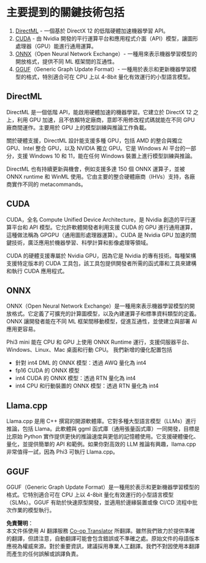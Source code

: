 <!--
CO_OP_TRANSLATOR_METADATA:
{
  "original_hash": "9841486ba4cf2590fabe609b925b00eb",
  "translation_date": "2025-05-08T06:16:05+00:00",
  "source_file": "md/01.Introduction/01/01.Understandingtech.md",
  "language_code": "tw"
}
-->
# 主要提到的關鍵技術包括

1. [DirectML](https://learn.microsoft.com/windows/ai/directml/dml?WT.mc_id=aiml-138114-kinfeylo) - 一個基於 DirectX 12 的低階硬體加速機器學習 API。
2. [CUDA](https://blogs.nvidia.com/blog/what-is-cuda-2/) - 由 Nvidia 開發的平行運算平台和應用程式介面（API）模型，讓圖形處理器（GPU）能進行通用運算。
3. [ONNX](https://onnx.ai/)（Open Neural Network Exchange）- 一種用來表示機器學習模型的開放格式，提供不同 ML 框架間的互通性。
4. [GGUF](https://github.com/ggerganov/ggml/blob/master/docs/gguf.md)（Generic Graph Update Format）- 一種用於表示和更新機器學習模型的格式，特別適合可在 CPU 上以 4-8bit 量化有效運行的小型語言模型。

## DirectML

DirectML 是一個低階 API，能啟用硬體加速的機器學習。它建立於 DirectX 12 之上，利用 GPU 加速，且不依賴特定廠商，意即不用修改程式碼就能在不同 GPU 廠商間運作。主要用於 GPU 上的模型訓練與推論工作負載。

關於硬體支援，DirectML 設計能支援多種 GPU，包括 AMD 的整合與獨立 GPU、Intel 整合 GPU，以及 NVIDIA 獨立 GPU。它是 Windows AI 平台的一部分，支援 Windows 10 和 11，能在任何 Windows 裝置上進行模型訓練與推論。

DirectML 也有持續更新與機會，例如支援多達 150 個 ONNX 運算子，並被 ONNX runtime 和 WinML 使用。它由主要的整合硬體廠商（IHVs）支持，各廠商實作不同的 metacommands。

## CUDA

CUDA，全名 Compute Unified Device Architecture，是 Nvidia 創造的平行運算平台和 API 模型。它允許軟體開發者利用支援 CUDA 的 GPU 進行通用運算，這種做法稱為 GPGPU（通用圖形處理器運算）。CUDA 是 Nvidia GPU 加速的關鍵技術，廣泛應用於機器學習、科學計算和影像處理等領域。

CUDA 的硬體支援專屬於 Nvidia GPU，因為它是 Nvidia 的專有技術。每種架構支援特定版本的 CUDA 工具包，該工具包提供開發者所需的函式庫和工具來建構和執行 CUDA 應用程式。

## ONNX

ONNX（Open Neural Network Exchange）是一種用來表示機器學習模型的開放格式。它定義了可擴充的計算圖模型，以及內建運算子和標準資料類型的定義。ONNX 讓開發者能在不同 ML 框架間移動模型，促進互通性，並使建立與部署 AI 應用更容易。

Phi3 mini 能在 CPU 和 GPU 上使用 ONNX Runtime 運行，支援伺服器平台、Windows、Linux、Mac 桌面和行動 CPU。
我們新增的優化配置包括

- 針對 int4 DML 的 ONNX 模型：透過 AWQ 量化為 int4
- fp16 CUDA 的 ONNX 模型
- int4 CUDA 的 ONNX 模型：透過 RTN 量化為 int4
- int4 CPU 和行動裝置的 ONNX 模型：透過 RTN 量化為 int4

## Llama.cpp

Llama.cpp 是用 C++ 撰寫的開源軟體庫。它對多種大型語言模型（LLMs）進行推論，包括 Llama。此軟體與 ggml 函式庫（通用張量函式庫）一同開發，目標是比原始 Python 實作提供更快的推論速度與更低的記憶體使用。它支援硬體優化、量化，並提供簡單的 API 和範例。如果你對高效的 LLM 推論有興趣，llama.cpp 非常值得一試，因為 Phi3 可執行 Llama.cpp。

## GGUF

GGUF（Generic Graph Update Format）是一種用於表示和更新機器學習模型的格式。它特別適合可在 CPU 上以 4-8bit 量化有效運行的小型語言模型（SLMs）。GGUF 有助於快速原型開發，並適用於邊緣裝置或像 CI/CD 流程中批次作業的模型執行。

**免責聲明**：  
本文件係使用 AI 翻譯服務 [Co-op Translator](https://github.com/Azure/co-op-translator) 所翻譯。雖然我們致力於提供準確的翻譯，但請注意，自動翻譯可能會包含錯誤或不準確之處。原始文件的母語版本應視為權威來源。對於重要資訊，建議採用專業人工翻譯。我們不對因使用本翻譯而產生的任何誤解或誤譯負責。
